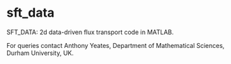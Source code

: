 # sft_data
SFT_DATA: 2d data-driven flux transport code in MATLAB.

For queries contact Anthony Yeates, Department of Mathematical Sciences, Durham University, UK.


